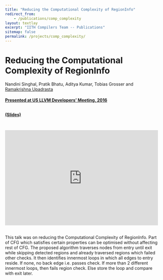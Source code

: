 ```yaml
---
title: "Reducing the Computational Complexity of RegionInfo"
redirect_from:
    - /publications/comp_complexity
layout: textlay
excerpt: "IITH Compilers Team -- Publications"
sitemap: false
permalink: /projects/comp_complexity/
---
```



<div class="container-fluid" style="height:100%; width:100%"> 
<h1>Reducing the Computational Complexity of RegionInfo</h1>
<p>Nandini Singhal, Pratik Bhatu, Aditya Kumar, Tobias Grosser and <a href="https://www.iith.ac.in/~ramakrishna" target="_blank"> Ramakrishna Upadrasta</p>
<h4> Presented at US LLVM Developers’ Meeting, 2016
</h4>

<br>

 <div style="position:relative; top:-25px;">
 <h4><a href="https://llvm.org/devmtg/2016-11/Slides/Singhal-ReducingTheComputationalComplexity.pdf" target="_blank">(Slides)</a>
 </h4>
 </div> 
 <div style="display: flex; justify-content: center;">
 <iframe width="560" height="315" src="https://www.youtube.com/embed/yOVeJtA5zxw" title="YouTube video player" frameborder="0" allow="accelerometer; autoplay; clipboard-write; encrypted-media; gyroscope; picture-in-picture" allowfullscreen></iframe>
</div>
 <br>     
<p> This talk was on reducing the Computational Complexity of RegionInfo.
    Part of CFG which satisfies certain properties can be optimised without
    affecting rest of CFG. The proposed algorithm traverses nodes from entry
    until exit while skipping detected regions and already traversed regions 
    which failed other checks. It then identifies innermost loops in which
   all edges to entry reside. If none, no back edge i.e. passes check. If more 
   than 2 different innermost loops, then fails region check. Else store the 
   loop and compare with exit later.</p>
<br>
</div>
